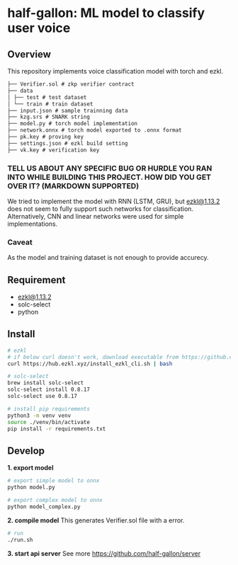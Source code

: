 # half-gallon: ML model to classify user voice

## Overview

This repository implements voice classification model with torch and ezkl.

```markdown
├── Verifier.sol # zkp verifier contract
├── data
│ ├── test # test dataset
│ └── train # train dataset
├── input.json # sample trainning data
├── kzg.srs # SNARK string
├── model.py # torch model implementation
├── network.onnx # torch model exported to .onnx format
├── pk.key # proving key
├── settings.json # ezkl build setting
├── vk.key # verification key
```

### TELL US ABOUT ANY SPECIFIC BUG OR HURDLE YOU RAN INTO WHILE BUILDING THIS PROJECT. HOW DID YOU GET OVER IT? (MARKDOWN SUPPORTED)

We tried to implement the model with RNN (LSTM, GRU), but ezkl@1.13.2 does not seem to fully support such networks for classification. Alternatively, CNN and linear networks were used for simple implementations.

### Caveat

As the model and training dataset is not enough to provide accurecy.

## Requirement

- ezkl@1.13.2
- solc-select
- python

## Install

```bash
# ezkl
# if below curl doesn't work, download executable from https://github.com/zkonduit/ezkl/releases
curl https://hub.ezkl.xyz/install_ezkl_cli.sh | bash

# solc-select
brew install solc-select
solc-select install 0.8.17
solc-select use 0.8.17

# install pip requirements
python3 -m venv venv
source ./venv/bin/activate
pip install -r requirements.txt
```

## Develop

**1. export model**

```bash
# export simple model to onnx
python model.py

# export complex model to onnx
python model_complex.py
```

**2. compile model**
This generates Verifier.sol file with a error.

```bash
# run
./run.sh
```

**3. start api server**
See more https://github.com/half-gallon/server
